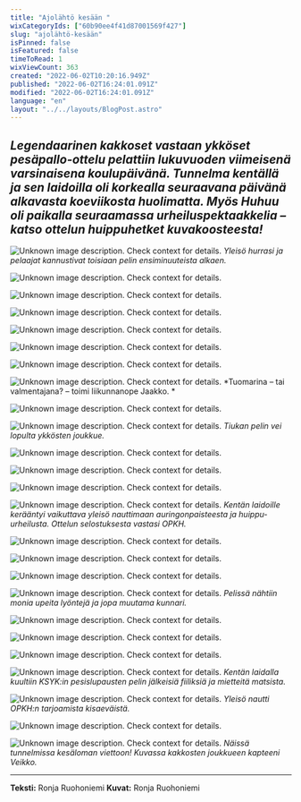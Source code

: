 ```yaml
---
title: "Ajolähtö kesään "
wixCategoryIds: ["60b90ee4f41d87001569f427"]
slug: "ajolähtö-kesään"
isPinned: false
isFeatured: false
timeToRead: 1
wixViewCount: 363
created: "2022-06-02T10:20:16.949Z"
published: "2022-06-02T16:24:01.091Z"
modified: "2022-06-02T16:24:01.091Z"
language: "en"
layout: "../../layouts/BlogPost.astro"
---
```


*Legendaarinen kakkoset vastaan ykköset pesäpallo-ottelu pelattiin lukuvuoden viimeisenä varsinaisena koulupäivänä. Tunnelma kentällä ja sen laidoilla oli korkealla seuraavana päivänä alkavasta koeviikosta huolimatta. Myös Huhuu oli paikalla seuraamassa urheiluspektaakkelia – katso ottelun huippuhetket kuvakoosteesta!*
---

![Unknown image description. Check context for details.](https://static.wixstatic.com/media/abd5f5_43f1117ae0a147cd959eb2aca0e228d9~mv2.jpg) <!-- Original name: pesis2.jpg -->
<span style="textAlignment:center;">*Yleisö hurrasi ja pelaajat kannustivat toisiaan pelin ensiminuuteista alkaen.*</span>

![Unknown image description. Check context for details.](https://static.wixstatic.com/media/abd5f5_5fcd55132f6d403fa7c968494ebc850c~mv2.jpg) <!-- Original name: pesis3.jpg -->

![Unknown image description. Check context for details.](https://static.wixstatic.com/media/abd5f5_194b62e1e72f4303bd2d369e37575f4f~mv2.jpg) <!-- Original name: pesis1.jpg -->

![Unknown image description. Check context for details.](https://static.wixstatic.com/media/abd5f5_a04e418b37f343d7933256865f70e033~mv2.jpg) <!-- Original name: pesis15.jpg -->

![Unknown image description. Check context for details.](https://static.wixstatic.com/media/abd5f5_cfa93371b01b47c0a9c68aa7a3a2bdc9~mv2.jpg) <!-- Original name: pesis5.jpg -->

![Unknown image description. Check context for details.](https://static.wixstatic.com/media/abd5f5_4557cc7520b34e328c9e7669ea860aee~mv2.jpg) <!-- Original name: pesis6.jpg -->

![Unknown image description. Check context for details.](https://static.wixstatic.com/media/abd5f5_b6dce36814d248e5aaedec4eee007ae1~mv2.jpg) <!-- Original name: pesis16.jpg -->

![Unknown image description. Check context for details.](https://static.wixstatic.com/media/abd5f5_042b9b0dc7ef4d01a28fee3d6e541ce5~mv2.jpg) <!-- Original name: pesis8.jpg -->
<span style="textAlignment:center;">*Tuomarina – tai valmentajana? –  toimi liikunnanope Jaakko.  *</span>

![Unknown image description. Check context for details.](https://static.wixstatic.com/media/abd5f5_c4702191aa3848f6abd868e6d8672a88~mv2.jpg) <!-- Original name: pesis7.jpg -->

![Unknown image description. Check context for details.](https://static.wixstatic.com/media/abd5f5_bf2d10728df04863993015d98888c2e3~mv2.jpg) <!-- Original name: pesis10.jpg -->
<span style="textAlignment:center;">*Tiukan pelin vei lopulta ykkösten joukkue.*</span>

![Unknown image description. Check context for details.](https://static.wixstatic.com/media/abd5f5_f69f13ab53f0479ebe95b1a643428719~mv2.jpg) <!-- Original name: pesis9.jpg -->

![Unknown image description. Check context for details.](https://static.wixstatic.com/media/abd5f5_6a3ab29ce5244c05a2001a3cfd0d6c6f~mv2.jpg) <!-- Original name: pesis13.jpg -->

![Unknown image description. Check context for details.](https://static.wixstatic.com/media/abd5f5_37d9cc09b7d14b41bd452ba11e6bb24b~mv2.jpg) <!-- Original name: pesis11.jpg -->

![Unknown image description. Check context for details.](https://static.wixstatic.com/media/abd5f5_9eba5a62835943fdaade9c0adcee92ce~mv2.jpg) <!-- Original name: pesis17.jpg -->
<span style="textAlignment:center;">*Kentän laidoille kerääntyi vaikuttava yleisö nauttimaan auringonpaisteesta ja huippu-urheilusta. Ottelun selostuksesta vastasi OPKH.*</span>

![Unknown image description. Check context for details.](https://static.wixstatic.com/media/abd5f5_d21372cd98964887bde7552a06de9c69~mv2.jpg) <!-- Original name: pesis14.jpg -->

![Unknown image description. Check context for details.](https://static.wixstatic.com/media/abd5f5_004b80550da04c6692697736521694cf~mv2.jpg) <!-- Original name: pesis18.jpg -->

![Unknown image description. Check context for details.](https://static.wixstatic.com/media/abd5f5_8264a68c9bf24fe1b46173be02452b49~mv2.jpg) <!-- Original name: pesis19.jpg -->

![Unknown image description. Check context for details.](https://static.wixstatic.com/media/abd5f5_200a33c698004665a3d12578beff3fba~mv2.jpg) <!-- Original name: pesis20.jpg -->
<span style="textAlignment:center;">*Pelissä nähtiin monia upeita lyöntejä ja jopa muutama kunnari.*</span>

![Unknown image description. Check context for details.](https://static.wixstatic.com/media/abd5f5_55370d1900274278a257ca723d545cfa~mv2.jpg) <!-- Original name: pesis21.jpg -->

![Unknown image description. Check context for details.](https://static.wixstatic.com/media/abd5f5_dbcefa0b80a7479ca94465ead7c822ce~mv2.jpg) <!-- Original name: pesis23.jpg -->

![Unknown image description. Check context for details.](https://static.wixstatic.com/media/abd5f5_c2ab6e9ef59b499a980660f720c0d61d~mv2.jpg) <!-- Original name: pesis22.jpg -->

![Unknown image description. Check context for details.](https://static.wixstatic.com/media/abd5f5_5a9aa5cfe6684c319b5b7e2001faa109~mv2.jpg) <!-- Original name: pesis25.jpg -->
<span style="textAlignment:center;">*Kentän laidalla kuultiin KSYK:in pesislupausten pelin jälkeisiä fiiliksiä ja mietteitä matsista.*</span>

![Unknown image description. Check context for details.](https://static.wixstatic.com/media/abd5f5_074fbb193389480da1bd8333984f2b95~mv2.jpg) <!-- Original name: pesis26.jpg -->
<span style="textAlignment:center;">*Yleisö nautti OPKH:n tarjoamista kisaeväistä.*</span>

![Unknown image description. Check context for details.](https://static.wixstatic.com/media/abd5f5_47e13943ed364eac9ffae2d37a416fd1~mv2.jpg) <!-- Original name: pesis27.jpg -->

![Unknown image description. Check context for details.](https://static.wixstatic.com/media/abd5f5_9380267ca4f94ef4a4a6e093ee7facfb~mv2.jpg) <!-- Original name: pesis24.jpg -->
<span style="textAlignment:center;">*Näissä tunnelmissa kesäloman viettoon! Kuvassa kakkosten joukkueen kapteeni Veikko.*</span>

---

**Teksti:** Ronja Ruohoniemi
**Kuvat:** Ronja Ruohoniemi


